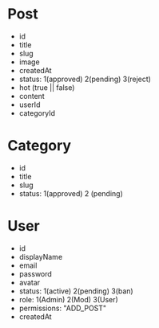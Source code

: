# Post

- id
- title
- slug
- image
- createdAt
- status: 1(approved) 2(pending) 3(reject)
- hot (true || false)
- content
- userId
- categoryId

# Category

- id
- title
- slug
- status: 1(approved) 2 (pending)

# User

- id
- displayName
- email
- password
- avatar
- status: 1(active) 2(pending) 3(ban)
- role: 1(Admin) 2(Mod) 3(User)
- permissions: "ADD_POST"
- createdAt
